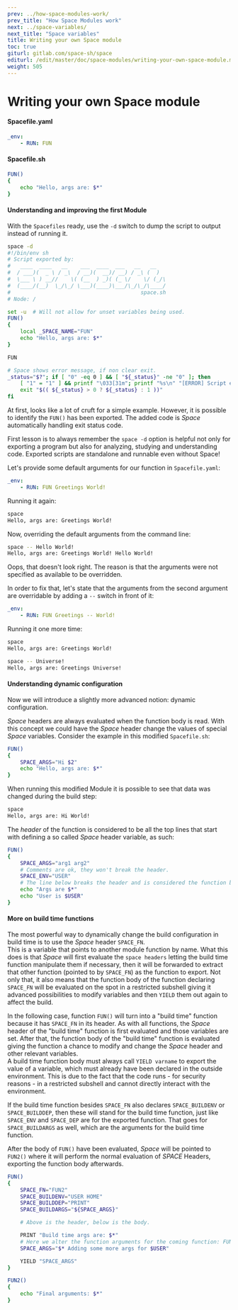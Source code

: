 ```yaml
---
prev: ../how-space-modules-work/
prev_title: "How Space Modules work"
next: ../space-variables/
next_title: "Space variables"
title: Writing your own Space module
toc: true
giturl: gitlab.com/space-sh/space
editurl: /edit/master/doc/space-modules/writing-your-own-space-module.md
weight: 505
---
```


# Writing your own Space module

#### Spacefile.yaml
```yaml
_env:
    - RUN: FUN
```

#### Spacefile.sh
```sh
FUN()
{
    echo "Hello, args are: $*"
}
```

#### Understanding and improving the first Module

With the `Spacefiles` ready, use the `-d` switch to dump the script to output instead of running it.
```sh
space -d
#!/bin/env sh
# Script exported by:
#   ____  ____   __    ___  ____  ___   __   __
#  / ___)(  _ \ / _\  / __)(  __)/ __) / _\ (  )
#  \___ \ ) __//    \( (__  ) _)( (_ \/    \/ (_/\
#  (____/(__)  \_/\_/ \___)(____)\___/\_/\_/\____/
#                                         space.sh
# Node: /

set -u  # Will not allow for unset variables being used.
FUN()
{
    local _SPACE_NAME="FUN"
    echo "Hello, args are: $*"
}

FUN

# Space shows error message, if non clear exit.
_status="$?"; if [ "0" -eq 0 ] && [ "${_status}" -ne "0" ]; then
    [ "1" = "1" ] && printf "\033[31m"; printf "%s\n" "[ERROR] Script exited with status: ${_status}." >&2; [ "1" = "1" ] && printf "\033[0m"
    exit "$(( ${_status} > 0 ? ${_status} : 1 ))"
fi
```

At first, looks like a lot of cruft for a simple example. However, it is possible to identify the `FUN()` has been exported.
The added code is _Space_ automatically handling exit status code.

First lesson is to always remember the `space -d` option is helpful not only for exporting a program but also for analyzing, studying and understanding code. Exported scripts are standalone and runnable even without Space!

Let's provide some default arguments for our function in `Spacefile.yaml`:
```yaml
_env:
    - RUN: FUN Greetings World!
```

Running it again:  
```sh
space
Hello, args are: Greetings World!
```

Now, overriding the default arguments from the command line:  
```sh
space -- Hello World!
Hello, args are: Greetings World! Hello World!
```

Oops, that doesn't look right. The reason is that the arguments were not specified as available to be overridden.

In order to fix that, let's state that the arguments from the second argument are overridable by adding a `--` switch in front of it:
```yaml
_env:
    - RUN: FUN Greetings -- World!
```

Running it one more time:
```sh
space
Hello, args are: Greetings World!

space -- Universe!
Hello, args are: Greetings Universe!
```

#### Understanding dynamic configuration
Now we will introduce a slightly more advanced notion: dynamic configuration.  

_Space_ headers are always evaluated when the function body is read. With this concept we could have the _Space_ header change the values of special _Space_ variables. Consider the example in this modified `Spacefile.sh`:  
```sh
FUN()
{
    SPACE_ARGS="Hi $2"
    echo "Hello, args are: $*"
}
```

When running this modified Module it is possible to see that data was changed during the build step:
```sh
space
Hello, args are: Hi World!
```

The *header* of the function is considered to be all the top lines that start with defining a so called
_Space_ header variable, as such:  
```sh
FUN()
{
    SPACE_ARGS="arg1 arg2"
    # Comments are ok, they won't break the header.
    SPACE_ENV="USER"
    # The line below breaks the header and is considered the function body.
    echo "Args are $*"
    echo "User is $USER"
}
```

#### More on build time functions
The most powerful way to dynamically change the build configuration in build time is to use the _Space_ header `SPACE_FN`.  
This is a variable that points to another module function by name. What this does is that _Space_ will first evaluate the `space headers` letting the build time function manipulate them if necessary, then it will be forwarded to extract that other function (pointed to by `SPACE_FN`) as the function to export. Not only that, it also means that the function body of the function declaring `SPACE_FN` will be evaluated on the spot in a restricted subshell giving it advanced possibilities to modify variables and then `YIELD` them out again to affect the build.  

In the following case, function `FUN()` will turn into a "build time" function because it has `SPACE_FN` in its header. As with all functions, the _Space_ header of the "build time" function is first evaluated and those variables are set. After that, the function body of the "build time" function is evaluated giving the function a chance to modify and change the _Space_ header and other relevant variables.  
A build time function body must always call `YIELD varname` to export the value of a variable, which must already have been declared in the outside environment. This is due to the fact that the code runs - for security reasons - in a restricted subshell and cannot directly interact with the environment.  

If the build time function besides `SPACE_FN` also declares `SPACE_BUILDENV` or `SPACE_BUILDDEP`, then these will stand for the build time function, just like `SPACE_ENV` and `SPACE_DEP` are for the exported function. That goes for `SPACE_BUILDARGS` as well, which are the arguments for the build time function.  

After the body of `FUN()` have been evaluated, _Space_ will be pointed to `FUN2()` where it will perform the normal evaluation of _SPACE_ Headers, exporting the function body afterwards.

```sh
FUN()
{
    SPACE_FN="FUN2"
    SPACE_BUILDENV="USER HOME"
    SPACE_BUILDDEP="PRINT"
    SPACE_BUILDARGS="${SPACE_ARGS}"

    # Above is the header, below is the body.

    PRINT "Build time args are: $*"
    # Here we alter the function arguments for the coming function: FUN2.
    SPACE_ARGS="$* Adding some more args for $USER"

    YIELD "SPACE_ARGS"
}

FUN2()
{
    echo "Final arguments: $*"
}
```
